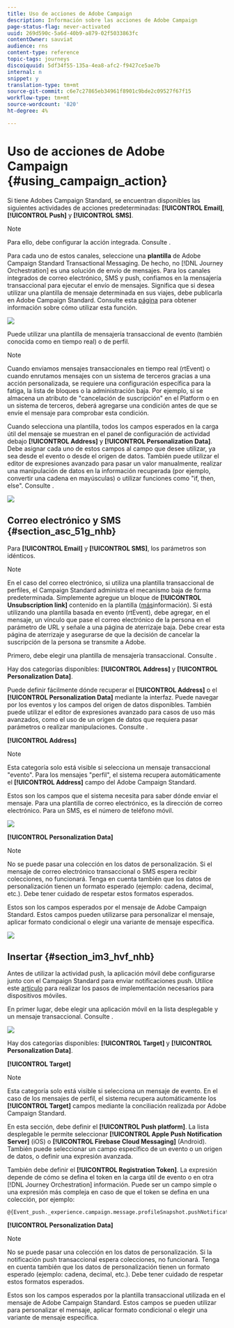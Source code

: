 ```yaml
---
title: Uso de acciones de Adobe Campaign
description: Información sobre las acciones de Adobe Campaign
page-status-flag: never-activated
uuid: 269d590c-5a6d-40b9-a879-02f5033863fc
contentOwner: sauviat
audience: rns
content-type: reference
topic-tags: journeys
discoiquuid: 5df34f55-135a-4ea8-afc2-f9427ce5ae7b
internal: n
snippet: y
translation-type: tm+mt
source-git-commit: c6e7c27865eb34961f8901c9bde2c09527f67f15
workflow-type: tm+mt
source-wordcount: '820'
ht-degree: 4%

---
```



# Uso de acciones de Adobe Campaign {#using_campaign_action}

Si tiene Adobes Campaign Standard, se encuentran disponibles las siguientes actividades de acciones predeterminadas: **[!UICONTROL Email]**, **[!UICONTROL Push]** y **[!UICONTROL SMS]**.

>[!NOTE]
>
>Para ello, debe configurar la acción integrada. Consulte [](../action/working-with-adobe-campaign.md).

Para cada uno de estos canales, seleccione una **plantilla** de Adobe Campaign Standard Transactional Messaging. De hecho, no [!DNL Journey Orchestration] es una solución de envío de mensajes. Para los canales integrados de correo electrónico, SMS y push, confiamos en la mensajería transaccional para ejecutar el envío de mensajes. Significa que si desea utilizar una plantilla de mensaje determinada en sus viajes, debe publicarla en Adobe Campaign Standard. Consulte esta [página](https://docs.adobe.com/content/help/es-ES/campaign-standard/using/communication-channels/transactional-messaging/about-transactional-messaging.translate.html) para obtener información sobre cómo utilizar esta función.

![](../assets/journey59.png)

Puede utilizar una plantilla de mensajería transaccional de evento (también conocida como en tiempo real) o de perfil.

>[!NOTE]
>
>Cuando enviamos mensajes transaccionales en tiempo real (rtEvent) o cuando enrutamos mensajes con un sistema de terceros gracias a una acción personalizada, se requiere una configuración específica para la fatiga, la lista de bloques o la administración baja. Por ejemplo, si se almacena un atributo de &quot;cancelación de suscripción&quot; en el Platform o en un sistema de terceros, deberá agregarse una condición antes de que se envíe el mensaje para comprobar esta condición.

Cuando selecciona una plantilla, todos los campos esperados en la carga útil del mensaje se muestran en el panel de configuración de actividad debajo **[!UICONTROL Address]** y **[!UICONTROL Personalization Data]**. Debe asignar cada uno de estos campos al campo que desee utilizar, ya sea desde el evento o desde el origen de datos. También puede utilizar el editor de expresiones avanzado para pasar un valor manualmente, realizar una manipulación de datos en la información recuperada (por ejemplo, convertir una cadena en mayúsculas) o utilizar funciones como &quot;if, then, else&quot;. Consulte [](../expression/expressionadvanced.md).

![](../assets/journey60.png)

## Correo electrónico y SMS {#section_asc_51g_nhb}

Para **[!UICONTROL Email]** y **[!UICONTROL SMS]**, los parámetros son idénticos.

>[!NOTE]
>
>En el caso del correo electrónico, si utiliza una plantilla transaccional de perfiles, el Campaign Standard administra el mecanismo baja de forma predeterminada. Simplemente agregue un bloque de **[!UICONTROL Unsubscription link]** contenido en la plantilla ([más](https://docs.adobe.com/content/help/es-ES/campaign-standard/using/communication-channels/transactional-messaging/about-transactional-messaging.translate.html)información). Si está utilizando una plantilla basada en evento (rtEvent), debe agregar, en el mensaje, un vínculo que pase el correo electrónico de la persona en el parámetro de URL y señale a una página de aterrizaje baja. Debe crear esta página de aterrizaje y asegurarse de que la decisión de cancelar la suscripción de la persona se transmite a Adobe.

Primero, debe elegir una plantilla de mensajería transaccional. Consulte [](../building-journeys/about-action-activities.md).

Hay dos categorías disponibles: **[!UICONTROL Address]** y **[!UICONTROL Personalization Data]**.

Puede definir fácilmente dónde recuperar el **[!UICONTROL Address]** o el **[!UICONTROL Personalization Data]** mediante la interfaz. Puede navegar por los eventos y los campos del origen de datos disponibles. También puede utilizar el editor de expresiones avanzado para casos de uso más avanzados, como el uso de un origen de datos que requiera pasar parámetros o realizar manipulaciones. Consulte [](../expression/expressionadvanced.md).

**[!UICONTROL Address]**

>[!NOTE]
>
>Esta categoría solo está visible si selecciona un mensaje transaccional &quot;evento&quot;. Para los mensajes &quot;perfil&quot;, el sistema recupera automáticamente el **[!UICONTROL Address]** campo del Adobe Campaign Standard.

Estos son los campos que el sistema necesita para saber dónde enviar el mensaje. Para una plantilla de correo electrónico, es la dirección de correo electrónico. Para un SMS, es el número de teléfono móvil.

![](../assets/journey61.png)

**[!UICONTROL Personalization Data]**

>[!NOTE]
>
>No se puede pasar una colección en los datos de personalización. Si el mensaje de correo electrónico transaccional o SMS espera recibir colecciones, no funcionará. Tenga en cuenta también que los datos de personalización tienen un formato esperado (ejemplo: cadena, decimal, etc.). Debe tener cuidado de respetar estos formatos esperados.

Estos son los campos esperados por el mensaje de Adobe Campaign Standard. Estos campos pueden utilizarse para personalizar el mensaje, aplicar formato condicional o elegir una variante de mensaje específica.

![](../assets/journey62.png)

## Insertar {#section_im3_hvf_nhb}

Antes de utilizar la actividad push, la aplicación móvil debe configurarse junto con el Campaign Standard para enviar notificaciones push. Utilice este [artículo](https://helpx.adobe.com/campaign/kb/integrate-mobile-sdk.html) para realizar los pasos de implementación necesarios para dispositivos móviles.

En primer lugar, debe elegir una aplicación móvil en la lista desplegable y un mensaje transaccional. Consulte [](../building-journeys/about-action-activities.md).

![](../assets/journey62bis.png)

Hay dos categorías disponibles: **[!UICONTROL Target]** y **[!UICONTROL Personalization Data]**.

**[!UICONTROL Target]**

>[!NOTE]
>
>Esta categoría solo está visible si selecciona un mensaje de evento. En el caso de los mensajes de perfil, el sistema recupera automáticamente los **[!UICONTROL Target]** campos mediante la conciliación realizada por Adobe Campaign Standard.

En esta sección, debe definir el **[!UICONTROL Push platform]**. La lista desplegable le permite seleccionar **[!UICONTROL Apple Push Notification Server]** (iOS) o **[!UICONTROL Firebase Cloud Messaging]** (Android). También puede seleccionar un campo específico de un evento o un origen de datos, o definir una expresión avanzada.

También debe definir el **[!UICONTROL Registration Token]**. La expresión depende de cómo se defina el token en la carga útil de evento o en otra [!DNL Journey Orchestration] información. Puede ser un campo simple o una expresión más compleja en caso de que el token se defina en una colección, por ejemplo:

```
@{Event_push._experience.campaign.message.profileSnapshot.pushNotificationTokens.first().token}
```

**[!UICONTROL Personalization Data]**

>[!NOTE]
>
>No se puede pasar una colección en los datos de personalización. Si la notificación push transaccional espera colecciones, no funcionará. Tenga en cuenta también que los datos de personalización tienen un formato esperado (ejemplo: cadena, decimal, etc.). Debe tener cuidado de respetar estos formatos esperados.

Estos son los campos esperados por la plantilla transaccional utilizada en el mensaje de Adobe Campaign Standard. Estos campos se pueden utilizar para personalizar el mensaje, aplicar formato condicional o elegir una variante de mensaje específica.
